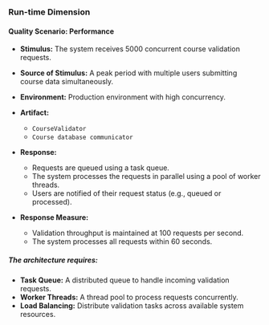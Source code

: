 ### Run-time Dimension

#### Quality Scenario: Performance

- **Stimulus:** The system receives 5000 concurrent course validation requests.
 
- **Source of Stimulus:** A peak period with multiple users submitting course data simultaneously.

- **Environment:** Production environment with high concurrency.

- **Artifact:**
  - `CourseValidator`
  - `Course database communicator`

- **Response:**
  - Requests are queued using a task queue.
  - The system processes the requests in parallel using a pool of worker threads.
  - Users are notified of their request status (e.g., queued or processed).

- **Response Measure:**
  - Validation throughput is maintained at 100 requests per second.
  - The system processes all requests within 60 seconds.

##### The architecture requires:

- **Task Queue:** A distributed queue to handle incoming validation requests.
- **Worker Threads:** A thread pool to process requests concurrently.
- **Load Balancing:** Distribute validation tasks across available system resources.